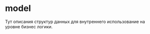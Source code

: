model
===========================

Тут описания структур данных для внутреннего использование на уровне бизнес логики.

